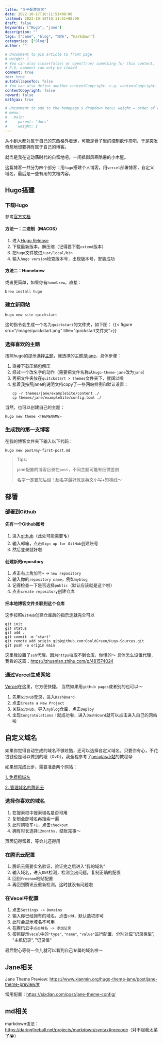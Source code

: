 ```yaml
---
title: "关于配置博客"
date: 2022-10-17T10:11:51+08:00
lastmod: 2022-10-18T10:11:51+08:00
draft: false
keywords: ["Hugo", "jane"]
description: ""
tags: ["Jane", "blog", "域名", “markdown”]
categories: ["Blog"]
author: ""

# Uncomment to pin article to front page
# weight: 1
# You can also close(false) or open(true) something for this content.
# P.S. comment can only be closed
comment: true
toc: true
autoCollapseToc: false
# You can also define another contentCopyright. e.g. contentCopyright: "This is another copyright."
contentCopyright: false
reward: false
mathjax: true

# Uncomment to add to the homepage's dropdown menu; weight = order of article
# menu:
#   main:
#     parent: "docs"
#     weight: 1
---
```


从小到大都对属于自己的东西格外着迷，可能是骨子里的控制欲作祟吧，于是突发奇想地想要拥有属于自己的博客。

就当是我在这动荡时代的自留地吧，一间抵御风寒酷暑的小木屋。

这篇博客一共分为四个部分：用`hugo`搭建个人博客，用`vercel`部署博客，自定义域名，最后是一些有用的文档内容。

<!--more-->

## Hugo搭建

### 下载Hugo
参考[官方文档](https://gohugo.io/getting-started/installing/)
#### 方法一：二进制（MACOS）


1. 进入[Hugo Release](https://github.com/gohugoio/hugo/releases)
2. 下载最新版本，解压缩（记得要下载`extend`版本）
3. 把`hugo`文件放进`/usr/local/bin`
4. 输入`hugo version`检查版本号，出现版本号，安装成功


#### 方法二：Homebrew
或者更简单，如果你有`homebrew`，直接：
```text
brew install hugo
```

### 建立新网站

```text
hugo new site quickstart
```
这句指令会生成一个名为`quickstart`的文件夹，如下图：
{{< figure src="/image/quickstart.png" title="quickstart文件夹">}}

### 选择喜欢的主题
按照hugo的提示选择[主题](https://themes.gohugo.io/)，我选择的主题是[jane](https://github.com/xianmin/hugo-theme-jane)，具体步骤：
1. 直接下载压缩包解压
2. 经过一个改名字的动作（需要把文件名称从`hugo-theme-jane`改为`jane`）
3. 再把文件夹放在`quitckstart > themes`文件夹下，就阔以啦
4. 接着我按照jane的说明文档copy了一些网站样例和默认设置：
    ```text
    cp -r themes/jane/exampleSite/content ./
    cp themes/jane/exampleSite/config.toml ./
    ```

当然，也可以创建自己的主题：
```text
hugo new theme <THEMENAME>
```

### 生成我的第一支博客
在我的博客文件夹下输入以下代码：
```bash
hugo new post/my-first-post.md
```

> Tips:
>
>  jane配置的博客目录在`post`，不同主题可能有细微差别
> 
>  名字一定要加后缀！起名字最好就是英文小写+短横线～

## 部署

### 部署到Github

#### 先有一个Github账号


1. 进入[github](https://github.com/)（此处可能需要🪜）
2. 输入邮箱，点击`Sign up for GitHub`创建账号
3. 然后登录就好啦


#### 创建新的repository

1. 点击右上角加号`+` -> `new repository`
2. 输入你的`repository name`，例如`myblog`
3. 记得检查一下是否选择`public`（默认应该就是这个啦）
4. 点击`create repository`创建仓库

#### 把本地博客文件关联到这个仓库
这步按照`GitHub`创建仓库后的指示走就完全可以
```text
git init
git status
git add .
git commit -m "start"
git remote add origin git@github.com:OooldGreen/Hugo-Sources.git
git push -u origin main
```
这里我设置了`ssh`代理，因为`https`拉取不到仓库，你懂的～
具体怎么设置代理，我看的这篇：<https://zhuanlan.zhihu.com/p/481574024>

### 通过Vercel生成网站
[Vercel](https://vercel.com/login?next=)在这里，它方便快捷。
当然如果用`github pages`或者别的也可以～

1. 先用`GitHub`登录，进入`DashBoard`
2. 点击`Create a New Project`
3. 关联`GitHub`，导入`myblog`仓库，点击`Deploy`
4. 出现`Congratulations！`就成功啦，进入`DashBoard`就可以点击进入自己的网站啦

## 自定义域名
如果你觉得自动生成的域名不够炫酷，还可以选择自定义域名。只要你有心，不花钱钱也是可以做到的哦（0v0）。我全程参考了[necolas小站](https://blog.nekolas.cafe/posts/hugo/hugo-custom-domain/)的教程😁

如果想完成此步，需要准备两个网站：

[1. 免费租域名](https://my.freenom.com)

[2. 管理域名的腾讯云](https://console.dnspod.cn/dns)

### 选择你喜欢的域名
1. 在搜索框中搜索域名是否可用
2. 复制全部域名再搜索一遍
3. 此时购物车`+1`，点击`checkout`
4. 拥有时长选择`12months`，结账完事～

页面记得留着，等会儿还得用

### 在腾讯云配置
1. 腾讯云需要实名验证，验证完之后进入“我的域名”
2. 输入域名，进入`DNS`检测，检测会出问题，复制正确的配置
3. 回到`freenom`粘贴配置
4. 再回到腾讯云重新检测，这时就没有问题啦

### 在Vecel中配置
1. 点击`Settings -> Domains `
2. 输入你已经拥有的域名，点击`add`，默认选项即可
3. 此时会显示域名不可用
4. 在腾讯云中`点击域名 -> 添加记录`
5. 按照提示`vecel`中的`"type"`, `"name"`, `"value"`进行配置，分别对应“记录类型”, “主机记录“, ”记录值“

最后耐心等待一会儿就可以看到自己专属的域名啦～


## Jane相关
Jane Theme Preview: <https://www.xianmin.org/hugo-theme-jane/post/jane-theme-preview/#>

常用配置：<https://sixdian.com/post/jane-theme-config/>

## md相关
markdown语法：<https://daringfireball.net/projects/markdown/syntax#precode>（对不起我太菜了😭）
